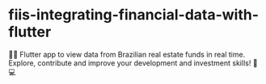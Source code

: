 # fiis-integrating-financial-data-with-flutter
📱🏢 Flutter app to view data from Brazilian real estate funds in real time. Explore, contribute and improve your development and investment skills! 💼💻
